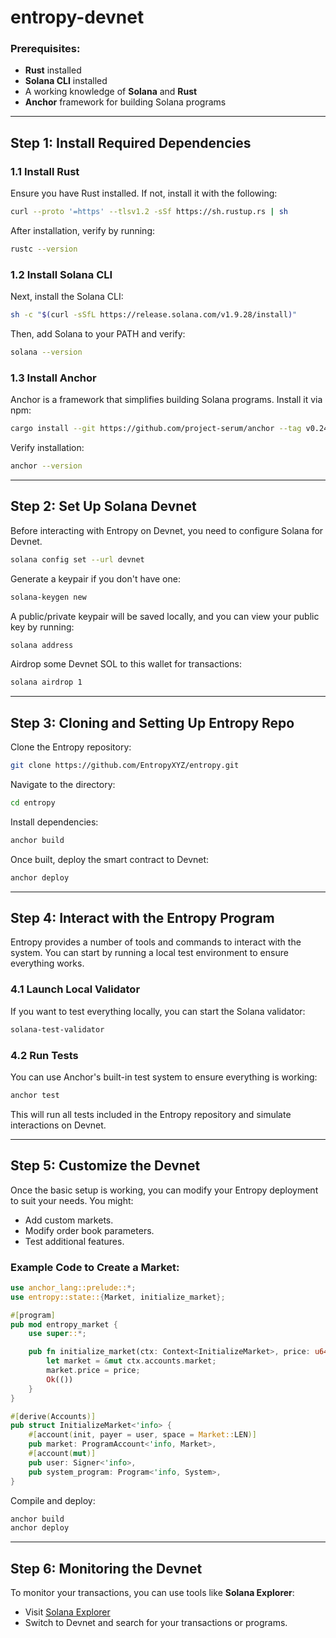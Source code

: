 # entropy-devnet

### Prerequisites:
- **Rust** installed
- **Solana CLI** installed
- A working knowledge of **Solana** and **Rust**
- **Anchor** framework for building Solana programs

---

## Step 1: Install Required Dependencies

### 1.1 Install Rust
Ensure you have Rust installed. If not, install it with the following:

```bash
curl --proto '=https' --tlsv1.2 -sSf https://sh.rustup.rs | sh
```

After installation, verify by running:

```bash
rustc --version
```

### 1.2 Install Solana CLI
Next, install the Solana CLI:

```bash
sh -c "$(curl -sSfL https://release.solana.com/v1.9.28/install)"
```

Then, add Solana to your PATH and verify:

```bash
solana --version
```

### 1.3 Install Anchor
Anchor is a framework that simplifies building Solana programs. Install it via npm:

```bash
cargo install --git https://github.com/project-serum/anchor --tag v0.24.2 anchor-cli --locked
```

Verify installation:

```bash
anchor --version
```

---

## Step 2: Set Up Solana Devnet

Before interacting with Entropy on Devnet, you need to configure Solana for Devnet.

```bash
solana config set --url devnet
```

Generate a keypair if you don't have one:

```bash
solana-keygen new
```

A public/private keypair will be saved locally, and you can view your public key by running:

```bash
solana address
```

Airdrop some Devnet SOL to this wallet for transactions:

```bash
solana airdrop 1
```

---

## Step 3: Cloning and Setting Up Entropy Repo

Clone the Entropy repository:

```bash
git clone https://github.com/EntropyXYZ/entropy.git
```

Navigate to the directory:

```bash
cd entropy
```

Install dependencies:

```bash
anchor build
```

Once built, deploy the smart contract to Devnet:

```bash
anchor deploy
```

---

## Step 4: Interact with the Entropy Program

Entropy provides a number of tools and commands to interact with the system. You can start by running a local test environment to ensure everything works.

### 4.1 Launch Local Validator

If you want to test everything locally, you can start the Solana validator:

```bash
solana-test-validator
```

### 4.2 Run Tests

You can use Anchor's built-in test system to ensure everything is working:

```bash
anchor test
```

This will run all tests included in the Entropy repository and simulate interactions on Devnet.

---

## Step 5: Customize the Devnet

Once the basic setup is working, you can modify your Entropy deployment to suit your needs. You might:
- Add custom markets.
- Modify order book parameters.
- Test additional features.

### Example Code to Create a Market:

```rust
use anchor_lang::prelude::*;
use entropy::state::{Market, initialize_market};

#[program]
pub mod entropy_market {
    use super::*;

    pub fn initialize_market(ctx: Context<InitializeMarket>, price: u64) -> ProgramResult {
        let market = &mut ctx.accounts.market;
        market.price = price;
        Ok(())
    }
}

#[derive(Accounts)]
pub struct InitializeMarket<'info> {
    #[account(init, payer = user, space = Market::LEN)]
    pub market: ProgramAccount<'info, Market>,
    #[account(mut)]
    pub user: Signer<'info>,
    pub system_program: Program<'info, System>,
}
```

Compile and deploy:

```bash
anchor build
anchor deploy
```

---

## Step 6: Monitoring the Devnet

To monitor your transactions, you can use tools like **Solana Explorer**:

- Visit [Solana Explorer](https://explorer.solana.com/)
- Switch to Devnet and search for your transactions or programs.
